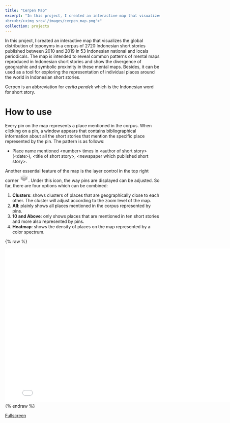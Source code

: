 ```yaml
---
title: "Cerpen Map"
excerpt: "In this project, I created an interactive map that visualizes the global distribution of toponyms in a corpus of 2720 Indonesian short stories published between 2010 and 2019 in 53 Indonesian national and locals periodicals. The map is intended to reveal common patterns of mental maps reproduced in Indonesian short stories and show the divergence of geographic and symbolic proximity in these mental maps. Besides, it can be used as a tool for exploring the representation of individual places around the world in Indonesian short stories.
<br><br/><img src='/images/cerpen_map.png'>"
collection: projects
---
```


In this project, I created an interactive map that visualizes the global distribution of toponyms in a corpus of 2720 Indonesian short stories published between 2010 and 2019 in 53 Indonesian national and locals periodicals. The map is intended to reveal common patterns of mental maps reproduced in Indonesian short stories and show the divergence of geographic and symbolic proximity in these mental maps. Besides, it can be used as a tool for exploring the representation of individual places around the world in Indonesian short stories.

Cerpen is an abbreviation for *cerita pendek* which is the Indonesian word for short story.

How to use
======
Every pin on the map represents a place mentioned in the corpus. When clicking on a pin, a window appears that contains bibliographical information about all the short stories that mention the specific place represented by the pin. The pattern is as follows:

* Place name mentioned \<number\> times in \<author of short story\> (\<date\>), \<title of short story\>, \<newspaper which published short story\>.

Another essential feature of the map is the layer control in the top right corner <img src='/images/layer_control.png'>. Under this icon, the way pins are displayed can be adjusted. So far, there are four options which can be combined:

1. **Clusters**: shows clusters of places that are geographically close to each other. The cluster will adjust according to the zoom level of the map.
2. **All**: plainly shows all places mentioned in the corpus represented by pins.
3. **10 and Above**: only shows places that are mentioned in ten short stories and more also represented by pins.
4. **Heatmap**: shows the density of places on the map represented by a color spectrum.


{% raw %}
<div>
<iframe src="/projects/cerpen_map_file" width="800" height="500"  frameborder="0"></iframe>
</div>
{% endraw %}

[Fullscreen](/projects/cerpen_map_file)
